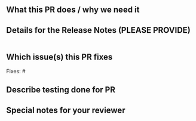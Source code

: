 ## What this PR does / why we need it
<!--
Add a detailed explanation of what this PR does and why it is needed.
-->

## Details for the Release Notes (PLEASE PROVIDE)
<!--
Unless this is a trivial change, we want to know more about your contribution!
This can even be a TLDR version of the "What this PR does".
If a trivial change, just write "NONE" in the release-note block below.
Otherwise, a release note is required:
-->
```release-note

```

## Which issue(s) this PR fixes
<!--
Usage: `Fixes #<issue number>`, or `Fixes (paste link of issue)`.
-->
Fixes: #

## Describe testing done for PR
<!--
Example: Created vSphere workload cluster to verify change.
-->

## Special notes for your reviewer
<!--
Add any things that reviewers should be aware of as they review
your PR.

Example: Please verify how I handled foo aligns with overall plan.
-->
